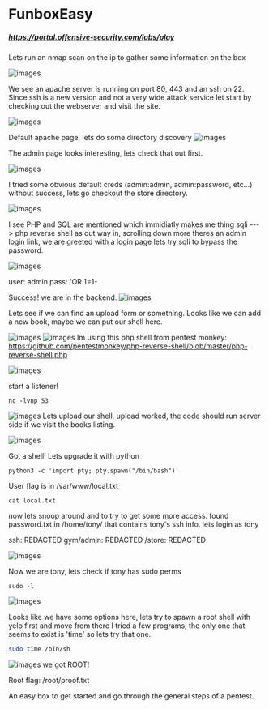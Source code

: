 

# FunboxEasy
##### https://portal.offensive-security.com/labs/play


Lets run an nmap scan on the ip to gather some information on the box

![images](images/1.png)


We see an apache server is running on port 80, 443 and an ssh on 22. 
Since ssh is a new version and not a very wide attack service let start 
by checking out the webserver and visit the site. 

![images](images/2.png)

Default apache page, lets do some directory discovery 
![images](images/3.png)

The admin page looks interesting, lets check that out first. 

![images](images/4.png)

I tried some obvious default creds (admin:admin, admin:password, etc...) without
success, lets go checkout the store directory. 

![images](images/5.png)

I see PHP and SQL are mentioned which immidiatly makes me thing sqli ---> php reverse shell as out way in,
scrolling down more theres an admin login link, we are greeted with a login page
lets try sqli to bypass the password.

![images](images/6.png)

user: admin
pass: 'OR 1=1-

Success! we are in the backend.
![images](images/7.png)


Lets see if we can find an upload form or something. 
Looks like we can add a new book, maybe we can put our shell here.

![images](images/8.png)
![images](images/9.png)
Im using this php shell from pentest monkey:
https://github.com/pentestmonkey/php-reverse-shell/blob/master/php-reverse-shell.php

![images](images/10.png)

start a listener! 

```shell
nc -lvnp 53
```

![images](images/11.png)
Lets upload our shell, upload worked, the code should run server side if we visit the books listing. 

![images](images/12.png)

Got a shell! Lets upgrade it with python 
```shell
python3 -c 'import pty; pty.spawn("/bin/bash")'
```

User flag is in /var/www/local.txt

```shell
cat local.txt
```

now lets snoop around and to try to get some more access. 
found password.txt in /home/tony/ that contains tony's ssh info. lets login as tony

ssh: REDACTED
gym/admin:  REDACTED
/store: REDACTED

![images](images/13.png)

Now we are tony, lets check if tony has sudo perms 
```shell
sudo -l
```
![images](images/14.png)

Looks like we have some options here, lets try to spawn a root shell with yelp first and move from there
I tried a few programs, the only one that seems to exist is 'time' so lets try that one. 

```bash
sudo time /bin/sh
```

![images](images/15.png)
we got ROOT! 

Root flag: /root/proof.txt

An easy box to get started and go through the general steps of a pentest. 

